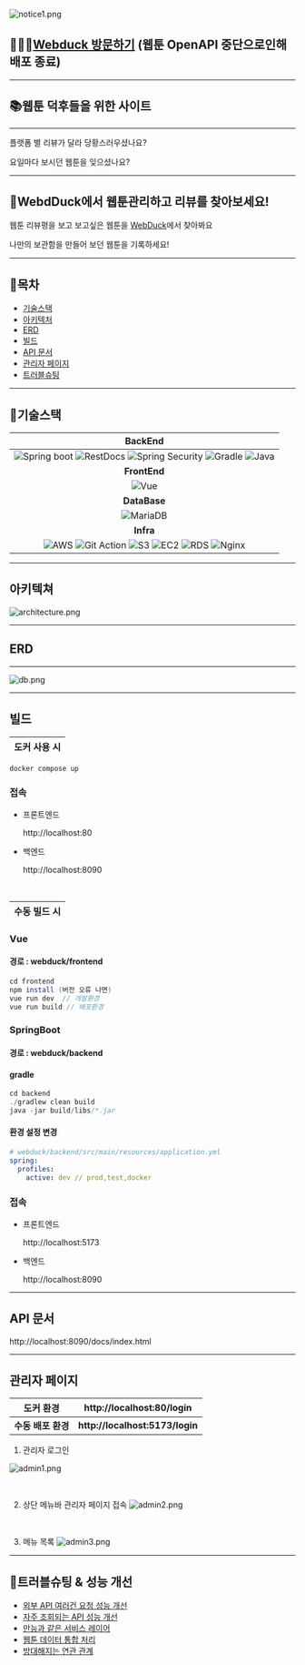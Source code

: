 ![notice1.png](img/notice1.png)

## 🧑🏻‍💻<a href="https://webduck.info">Webduck 방문하기</a> (웹툰 OpenAPI 중단으로인해 배포 종료)

---

## 📚웹툰 덕후들을 위한 사이트

--- 
플랫폼 별 리뷰가 달라 당황스러우셨나요?

요일마다 보시던 웹툰을 잊으셨나요?

---

## 🥸WebdDuck에서 웹툰관리하고 리뷰를 찾아보세요!
웹툰 리뷰평을 보고 보고싶은 웹툰을 <a href="https://webduck.info">WebDuck</a>에서 찾아봐요

나만의 보관함을 만들어 보던 웹툰을 기록하세요!

---

## 📝목차

- [기술스택](#기술스택)
- [아키텍처](#아키텍쳐)
- [ERD](#erd)
- [빌드](#빌드)
- [API 문서](#api-문서)
- [관리자 페이지](#관리자-페이지)
- [트러블슈팅](#트러블슈팅)

---

## 🔧기술스택


|                                                                                                                                                                                                                                                                           **BackEnd**                                                                                                                                                                                                                                                                           |         
|:---------------------------------------------------------------------------------------------------------------------------------------------------------------------------------------------------------------------------------------------------------------------------------------------------------------------------------------------------------------------------------------------------------------------------------------------------------------------------------------------------------------------------------------------------------------:| 
| ![Spring boot](https://img.shields.io/badge/SpringBoot-6DB33F?style=flat-square&logo=SpringBoot&logoColor=white) ![RestDocs](https://img.shields.io/badge/RestDocs-ff?style=flat-square&logo=SpringBoot&logoColor=white) ![Spring Security](https://img.shields.io/badge/SpringSecurity-6DB33F?style=flat-square&logo=SpringSecurity&logoColor=white) ![Gradle](https://img.shields.io/badge/Gradle-white?style=flat-square&logo=gradle&color=02303A) ![Java](https://img.shields.io/badge/Java-ED8B00?style=flat-square&logo=java&logoColor=white)
|                                                                                                                                                                                                                                                                          **FrontEnd**                                                                                                                                                                                                                                                                           
|                                                                                                                                                                                                                             ![Vue](https://img.shields.io/badge/Vue.js-35495E?style=flat-the-badge&logo=vuedotjs&logoColor=4FC08D)                                                                                                                                                                                                                              
|                                                                                                                                                                                                                                                                          **DataBase**                                                                                                                                                                                                                                                                           
|                                                                                                                                                                                                                         ![MariaDB](https://img.shields.io/badge/MariaDB-003545?style=flat-the-badge&logo=mariadb&logoColor=white)                                                                                                                                                                                                                              
|                                                                                                                                                                                                                                                                            **Infra**                                                                                                                                                                                                                                                                            |
| ![AWS](https://img.shields.io/badge/AWS-232F3E?style=flat-square&logo=AmazonAWS&logoColor=white) ![Git Action](https://img.shields.io/badge/GitAction-2088FF?style=flat-square&logo=GithubActions&logoColor=white) ![S3](https://img.shields.io/badge/S3-569A31?style=flat-square&logo=AmazonS3&logoColor=white) ![EC2](https://img.shields.io/badge/EC2-orange?style=flat-square&logo=AmazonAWS&logoColor=white) ![RDS](https://img.shields.io/badge/RDS-1E90FF?style=flat-square&logo=AmazonAWS&logoColor=white) ![Nginx](https://img.shields.io/badge/Nginx-009639?style=flat-square&logo=Nginx&logoColor=white)
---


## 아키텍쳐
![architecture.png](img/architecture.png)

---


## ERD

---
![db.png](img/db.png)

---

## 빌드

| **도커 사용 시** |
|:-----------:|
```
docker compose up
```
### 접속
- 프론트엔드

    http://localhost:80

- 백엔드

    http://localhost:8090



<br/>

| **수동 빌드 시** |
|:-----------:|
### Vue
#### 경로 : webduck/frontend

```java
cd frontend
npm install (버전 오류 나면)
vue run dev  // 개발환경
vue run build // 배포환경
```
### SpringBoot
#### 경로 : webduck/backend

#### gradle
```java
cd backend
./gradlew clean build
java -jar build/libs/*.jar
```

#### 환경 설정 변경
```yaml
# webduck/backend/src/main/resources/application.yml
spring:
  profiles:
    active: dev // prod,test,docker

```

### 접속
- 프론트엔드

  http://localhost:5173

- 백엔드

  http://localhost:8090

---

## API 문서
http://localhost:8090/docs/index.html

---

## 관리자 페이지



|  **도커 환경**   |  **http://localhost:80/login**  |
|:------------:|:-------------------------------:|
| **수동 배포 환경** | **http://localhost:5173/login** |

1. 관리자 로그인

![admin1.png](img/admin1.png)

<br/>


2. 상단 메뉴바 관리자 페이지 접속
![admin2.png](img/admin2.png)

<br/>

3. 메뉴 목록
![admin3.png](img/admin3.png)

---
## 📌트러블슈팅 & 성능 개선
- [외부 API 여러건 요청 성능 개선](https://velog.io/@minu1117/%EC%86%8D%EB%8F%84%EA%B0%80-%EB%8A%90%EB%A6%B0-%EC%99%B8%EB%B6%80-API-%EA%B0%9C%EC%84%A0%EA%B8%B0-1-Multi-Thread)
- [자주 조회되는 API 성능 개선](https://velog.io/@minu1117/Ehcache-%EB%A5%BC-%EC%9D%B4%EC%9A%A9%ED%95%9C-%EC%84%B1%EB%8A%A5-%EA%B0%9C%EC%84%A0ngrinder-%EB%AA%A8%EB%8B%88%ED%84%B0%EB%A7%81)
- [만능과 같은 서비스 레이어](backend/troubleshooting%20/서비스_레이어.md)
- [웹툰 데이터 통합 처리](backend/troubleshooting%20/웹툰_데이터_통합처리.md)
- [방대해지는 연관 관계](backend/troubleshooting%20/연관관계.md)
